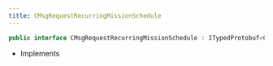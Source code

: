 ```yaml
---
title: CMsgRequestRecurringMissionSchedule
---
```


```csharp
public interface CMsgRequestRecurringMissionSchedule : ITypedProtobuf<CMsgRequestRecurringMissionSchedule>, INativeHandle
```

- Implements

